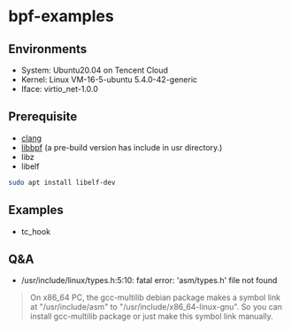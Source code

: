 # bpf-examples

## Environments

* System: Ubuntu20.04 on Tencent Cloud
* Kernel: Linux VM-16-5-ubuntu 5.4.0-42-generic
* Iface: virtio_net-1.0.0

## Prerequisite

* [clang](https://github.com/llvm/llvm-project/releases)
* [libbpf](https://github.com/libbpf/libbpf) (a pre-build version has include in usr directory.)
* libz
* libelf

```bash
sudo apt install libelf-dev
```

## Examples

* tc_hook

## Q&A

* /usr/include/linux/types.h:5:10: fatal error: 'asm/types.h' file not found

> On x86_64 PC, the gcc-multilib debian package makes a symbol link at "/usr/include/asm" to "/usr/include/x86_64-linux-gnu". So you can install gcc-multilib package or just make this symbol link manually.
